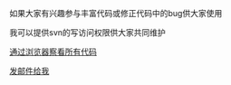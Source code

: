 如果大家有兴趣参与丰富代码或修正代码中的bug供大家使用

我可以提供svn的写访问权限供大家共同维护


[通过浏览器察看所有代码](http://doscm.googlecode.com/svn/trunk/)


[发邮件给我](mailto:yangdewang@gmail.com)